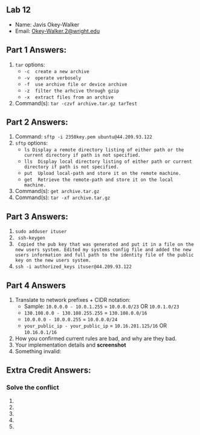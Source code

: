## Lab 12

- Name: Javis Okey-Walker
- Email: Okey-Walker.2@wright.edu

## Part 1 Answers:

1. `tar` options:
   - `-c  create a new archive `
   - `-v  operate verbosely`
   - `-f  use archive file or device archive`
   - `-z  filter the arhcive through gzip `
   - `-x  extract files from an archive`
2. Command(s): `tar -czvf archive.tar.gz tarTest`

## Part 2 Answers:

1. Command:  `sftp -i 2350key.pem ubuntu@44.209.93.122`
2. `sftp` options:
   - `ls Display a remote directory listing of either path or the current directory if path is not specified. `
   - `lls  Display local directory listing of either path or current directory if path is not specified. `
   - `put  Upload local-path and store it on the remote machine.`
   - `get  Retrieve the remote-path and store it on the local machine.`
3. Command(s): ` get archive.tar.gz `
4. Command(s): `tar -xf archive.tar.gz`

## Part 3 Answers:

1. `sudo adduser ituser`
2. ` ssh-keygen`
3. ` Copied the pub key that was generated and put it in a file on the new users system. Edited my systems config file and added the new users information and full path to the identity file of the public key on the new users system.`
4.  ` ssh -i authorized_keys ituser@44.209.93.122 `

## Part 4 Answers

1. Translate to network prefixes + CIDR notation:
   - Sample: `10.0.0.0 - 10.0.1.255` = `10.0.0.0/23` OR `10.0.1.0/23`
   - `130.108.0.0 - 130.108.255.255` = `130.108.0.0/16` 
   - `10.0.0.0 - 10.0.0.255` = `10.0.0.0/24`
   - `your_public_ip - your_public_ip` = `10.16.201.125/16` OR `10.16.0.1/16`
2. How you confirmed current rules are bad, and why are they bad.
3. Your implementation details and **screenshot**
4. Something invalid:

## Extra Credit Answers:

### Solve the conflict

1.
2.
3.
4.
5.
